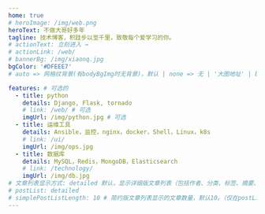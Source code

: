 ```yaml
---
home: true
# heroImage: /img/web.png
heroText: 不做大哥好多年
tagline: 技术博客，积跬步以至千里，致敬每个爱学习的你。
# actionText: 立刻进入 →
# actionLink: /web/
# bannerBg: /img/xiaonq.jpg
bgColor: '#DFEEE7'
# auto => 网格纹背景(有bodyBgImg时无背景)，默认 | none => 无 | '大图地址' | background: 自定义背景样式       提示：如发现文本颜色不适应你的背景时可以到palette.styl修改$bannerTextColor变量

features: # 可选的
  - title: python
    details: Django, Flask, tornado
    # link: /web/ # 可选
    imgUrl: /img/python.jpg # 可选
  - title: 运维工具
    details: Ansible，监控，nginx，docker，Shell，Linux，k8s
    # link: /ui/
    imgUrl: /img/ops.jpg
  - title: 数据库
    details: MySQL，Redis，MongoDB，Elasticsearch
    # link: /technology/
    imgUrl: /img/db.jpg
# 文章列表显示方式: detailed 默认，显示详细版文章列表（包括作者、分类、标签、摘要、分页等）| simple => 显示简约版文章列表（仅标题和日期）| none 不显示文章列表
# postList: detailed
# simplePostListLength: 10 # 简约版文章列表显示的文章数量，默认10。（仅在postList设置为simple时生效）
---
```



